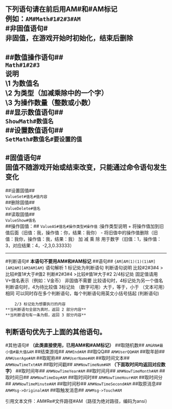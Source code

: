 下列语句请在前后用AM#和#AM标记  
**例如：**`AM#Math#1#2#3#AM`  
#非固值语句#  
**非固值，在游戏开始时初始化，结束后删除**  
----
##数值操作语句##  
	`Math#1#2#3`  
	说明  
		\1 为数值名  
		\2 为类型（加减乘除中的一个字）  
		\3 为操作数量（整数或小数）  
##显示数值语句##  
	`ShowMath#数值名`  
##设置数值语句##  
	`SetMath#数值名#要设置的值`  
----  
#固值语句#  
**固值不随游戏开始或结束改变，只能通过命令语句发生变化**  
----  
##设置固值##  
	`ValueSet#值名#值内容`  
##删除固值##  
	`ValueDelete#值名`  
##读取固值##  
	`ValueShow#值名`  
##操作固值：##
	`ValueAS#值名#操作类型#操作值`
	:操作类型说明
		+ 将操作值加到旧值后面（旧值：我，操作值：你，结果：我你） 
		- 将旧值中的操作值删除（旧值：我你，操作值：我，结果：我） 
		加 减 乘 除 用于数字（旧值：1，操作值：3，对应结果：4，-2,3,0.33333）

----
#判断语句#
**本语句不要用AM#和#AM标记**
##语句##
	`{AM[AM(1)(1)(1)AM][AM2AM][AM3AM]AM}`
	语句解析
		1 标记处为判断语句
			判断语句说明
				比较#2#3#4
					>比较#值1#大于#值2
				判断#2#3#4
					>比较#值1#大于#2
				2/4标记处
					固定值请用V+值名表示（例如：V金币）
					非固值不需要
					比较语句时，4标记处为另一个值名
					判断语句时，4为待比较值
				3标记处
					（数字可用）大于，等于，小于
					（文本可用）相同
			可以同时存在多个判断语句，每个判断语句用英文小括号括起 (判断语句)

		2/3 标记处为想要执行的内容
	**当判断语句全部为真时，返回 2 部分内容**
	**当判断语句有一条为假，返回 3 部分内容**
**判断语句优先于上面的其他语句。**
----
#其他语句#
**（此类直接使用，已用AM#和#AM标记）**
##取随机数##
	`AM&RN#最小值#最大值&AM`
##结束游戏##
	`AM#End#AM`
##取QQ##
	`AM#UserQQ#AM`
##取年龄##
	`AM#UserAge#AM`
##取昵称##
	`AM#UserName#AM`
##取时间文本##
	`AM#NowTimeTxt#AM`
##取时间戳##
	`AM#NowTimeNum#AM`
**（下面取时间均返回对应数字）**
##取时间年##
	`AM#NowTimeYear#AM`
##取时间月##
	`AM#NowTimeMonth#AM`
##取时间日##
	`AM#NowTimeDay#AM`
##取时间时##
	`AM#NowTimeHour#AM`
##取时间分##
	`AM#NowTimeMinute#AM`
##取时间秒##
	`AM#NowTimeSecond#AM`
##取原消息##
	`AM#Msg->Original#AM`
##取触发消息##
	`AM#Msg->Touch#AM`

引用文本文件：AM#Re#文件路径#AM（路径为绝对路径，编码为ansi）